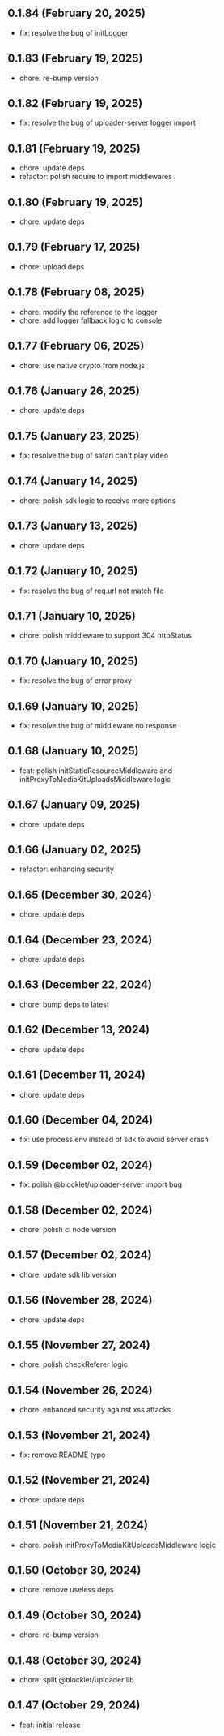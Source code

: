 ## 0.1.84 (February 20, 2025)

- fix: resolve the bug of initLogger

## 0.1.83 (February 19, 2025)

- chore: re-bump version

## 0.1.82 (February 19, 2025)

- fix: resolve the bug of uploader-server logger import

## 0.1.81 (February 19, 2025)

- chore: update deps
- refactor: polish require to import middlewares

## 0.1.80 (February 19, 2025)

- chore: update deps

## 0.1.79 (February 17, 2025)

- chore: upload deps

## 0.1.78 (February 08, 2025)

- chore: modify the reference to the logger
- chore: add logger fallback logic to console

## 0.1.77 (February 06, 2025)

- chore: use native crypto from node.js

## 0.1.76 (January 26, 2025)

- chore: update deps

## 0.1.75 (January 23, 2025)

- fix: resolve the bug of safari can't play video

## 0.1.74 (January 14, 2025)

- chore: polish sdk logic to receive more options

## 0.1.73 (January 13, 2025)

- chore: update deps

## 0.1.72 (January 10, 2025)

- fix: resolve the bug of req.url not match file

## 0.1.71 (January 10, 2025)

- chore: polish middleware to support 304 httpStatus

## 0.1.70 (January 10, 2025)

- fix: resolve the bug of error proxy

## 0.1.69 (January 10, 2025)

- fix: resolve the bug of middleware no response

## 0.1.68 (January 10, 2025)

- feat: polish initStaticResourceMiddleware and initProxyToMediaKitUploadsMiddleware logic

## 0.1.67 (January 09, 2025)

- chore: update deps

## 0.1.66 (January 02, 2025)

- refactor: enhancing security

## 0.1.65 (December 30, 2024)

- chore: update deps

## 0.1.64 (December 23, 2024)

- chore: update deps

## 0.1.63 (December 22, 2024)

- chore: bump deps to latest

## 0.1.62 (December 13, 2024)

- chore: update deps

## 0.1.61 (December 11, 2024)

- chore: update deps

## 0.1.60 (December 04, 2024)

- fix: use process.env instead of sdk to avoid server crash

## 0.1.59 (December 02, 2024)

- fix: polish @blocklet/uploader-server import bug

## 0.1.58 (December 02, 2024)

- chore: polish ci node version

## 0.1.57 (December 02, 2024)

- chore: update sdk lib version

## 0.1.56 (November 28, 2024)

- chore: update deps

## 0.1.55 (November 27, 2024)

- chore: polish checkReferer logic

## 0.1.54 (November 26, 2024)

- chore: enhanced security against xss attacks

## 0.1.53 (November 21, 2024)

- fix: remove README typo

## 0.1.52 (November 21, 2024)

- chore: update deps

## 0.1.51 (November 21, 2024)

- chore: polish initProxyToMediaKitUploadsMiddleware logic

## 0.1.50 (October 30, 2024)

- chore: remove useless deps

## 0.1.49 (October 30, 2024)

- chore: re-bump version

## 0.1.48 (October 30, 2024)

- chore: split @blocklet/uploader lib

## 0.1.47 (October 29, 2024)

- feat: initial release

